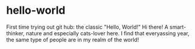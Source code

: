 # hello-world
First time trying out git hub: the classic "Hello, World!"
Hi there! 
A smart-thinker, nature and especially cats-lover here. I find that everyassing year, the same type of people are in my realm of the world! 
